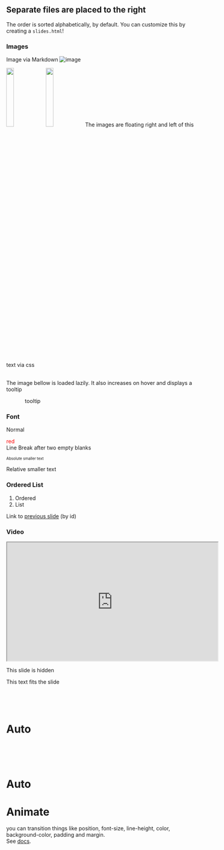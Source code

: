 ## Separate files are placed to the right

The order is sorted alphabetically, by default. 
You can customize this by creating a `slides.html`!



### Images

<!-- .slide: data-background-image="dist/theme/images/logo.png" data-background-size="50%" -->
<!-- .slide: style="text-align: left;" -->
 
Image via Markdown
![image](dist/theme/images/logo1.png)

<img src="dist/theme/images/logo1.png" class="floatLeft" width=20% />
<img src="dist/theme/images/logo1.png" class="floatRight" width=20% />
The images are floating right and left of this text via css
<br/>
<br/>

The image bellow is loaded lazily. It also increases on hover and displays a tooltip

<a class="tooltip-right">
  <img data-src="dist/theme/images/logo3.png" width="9%" class="zoom1-5x"/>
  <span class="tooltip-right-text" style="left:120%">tooltip</span>
</a>



### Font
<!-- .slide: id="font" -->

Normal

<font color="red">red</font>  
Line Break after two empty blanks

<font size="1">Absolute smaller text</font> 

Relative smaller text <!-- .element: style="font-size: 40%" -->



### Ordered List

1. Ordered
1. List


Link to [previous slide](#font) (by id)



### Video


<iframe width="560" height="315" src="https://www.youtube.com/embed/4ht22ReBjno" allow="encrypted-media" allowfullscreen></iframe>



<!-- .slide: data-visibility="hidden"  id="hidden" -->
This slide is hidden



<p class="r-fit-text">This text fits the slide</p>



<!-- .slide: data-auto-animate id="animate" -->
<h1 style="margin-top: 100px;">Auto</h1>
<h1 style="opacity: 0;">Animate</h1>
<p style="opacity: 0;"></p>



<!-- .slide: data-auto-animate  -->
<h1>Auto</h1>
<h1>Animate</h1>
<p> you can transition things like position, font-size, line-height, color, background-color, padding and margin.<br/>
See <a href="https://revealjs.com/auto-animate/">docs</a>.</p>